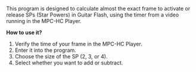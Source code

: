 This program is designed to calculate almost the exact frame to activate or release SPs (Star Powers) in Guitar Flash, using the timer from a video running in the MPC-HC Player.

**How to use it?**

1. Verify the time of your frame in the MPC-HC Player.
2. Enter it into the program.
3. Choose the size of the SP (2, 3, or 4).
4. Select whether you want to add or subtract.
